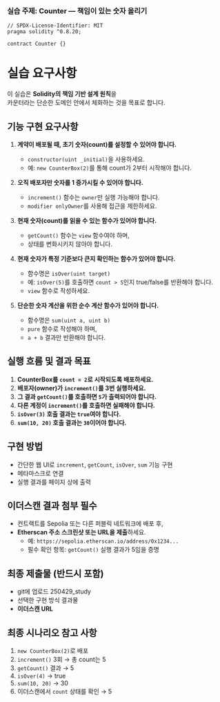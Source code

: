 ### 실습 주제: **Counter** — 책임이 있는 숫자 올리기

```solidity
// SPDX-License-Identifier: MIT
pragma solidity ^0.8.20;

contract Counter {}
```

# 실습 요구사항

이 실습은 **Solidity의 책임 기반 설계 원칙**을  
카운터라는 단순한 도메인 안에서 체화하는 것을 목표로 합니다.

## 기능 구현 요구사항

1. **계약이 배포될 때, 초기 숫자(count)를 설정할 수 있어야 합니다.**

   - `constructor(uint _initial)`을 사용하세요.
   - 예: `new CounterBox(2)`를 통해 count가 2부터 시작해야 합니다.

2. **오직 배포자만 숫자를 1 증가시킬 수 있어야 합니다.**

   - `increment()` 함수는 `owner`만 실행 가능해야 합니다.
   - `modifier onlyOwner`를 사용해 접근을 제한하세요.

3. **현재 숫자(count)를 읽을 수 있는 함수가 있어야 합니다.**

   - `getCount()` 함수는 `view` 함수여야 하며,
   - 상태를 변화시키지 않아야 합니다.

4. **현재 숫자가 특정 기준보다 큰지 확인하는 함수가 있어야 합니다.**

   - 함수명은 `isOver(uint target)`
   - 예: `isOver(5)`를 호출하면 `count > 5`인지 true/false를 반환해야 합니다.
   - `view` 함수로 작성하세요.

5. **단순한 숫자 계산을 위한 순수 계산 함수가 있어야 합니다.**
   - 함수명은 `sum(uint a, uint b)`
   - `pure` 함수로 작성해야 하며,
   - `a + b` 결과만 반환해야 합니다.

## 실행 흐름 및 결과 목표

1. **CounterBox를 `count = 2`로 시작되도록 배포하세요.**
2. **배포자(owner)가 `increment()`를 3번 실행하세요.**
3. **그 결과 `getCount()`를 호출하면 `5`가 출력되어야 합니다.**
4. **다른 계정이 `increment()`를 호출하면 실패해야 합니다.**
5. **`isOver(3)` 호출 결과는 `true`여야 합니다.**
6. **`sum(10, 20)` 호출 결과는 `30`이어야 합니다.**

## 구현 방법

- 간단한 웹 UI로 `increment`, `getCount`, `isOver`, `sum` 기능 구현
- 메타마스크로 연결
- 실행 결과를 페이지 상에 출력

## 이더스캔 결과 첨부 필수

- 컨트랙트를 Sepolia 또는 다른 퍼블릭 네트워크에 배포 후,
- **Etherscan 주소 스크린샷 또는 URL을 제출**하세요.
  - 예: `https://sepolia.etherscan.io/address/0x1234...`
  - 필수 확인 항목: `getCount()` 실행 결과가 5임을 증명

## 최종 제출물 (반드시 포함)

- git에 업로드 250429_study
- 선택한 구현 방식 결과물
- **이더스캔 URL**

## 최종 시나리오 참고 사항

1. `new CounterBox(2)`로 배포
2. `increment()` 3회 → 총 count는 5
3. `getCount()` 결과 → 5
4. `isOver(4)` → true
5. `sum(10, 20)` → 30
6. 이더스캔에서 `count` 상태를 확인 → 5
